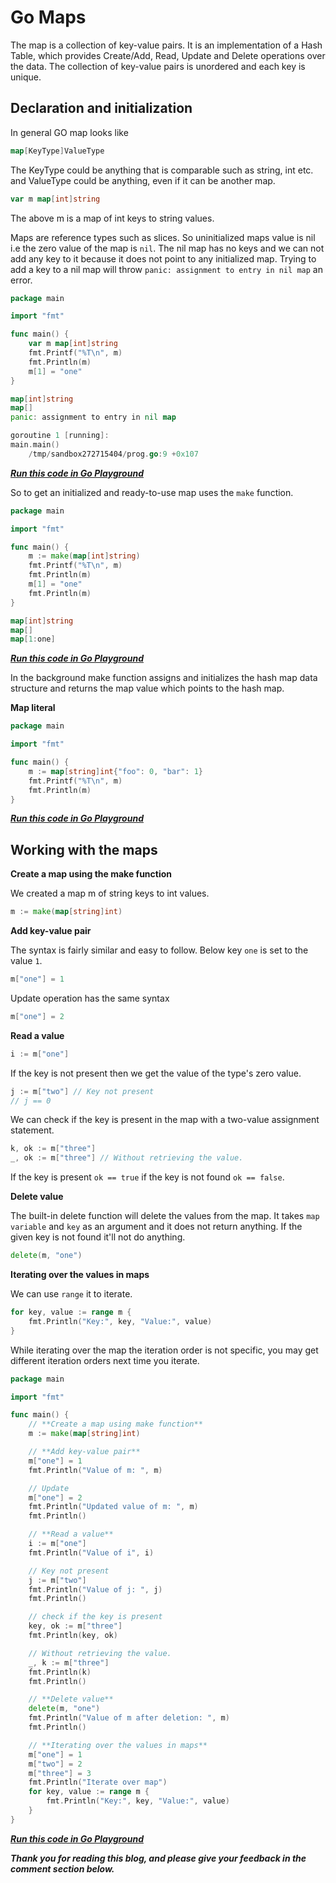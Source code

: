 # Go Maps

The map is a collection of key-value pairs. It is an implementation of a Hash Table, which provides Create/Add, Read, Update and Delete operations over the data. The collection of key-value pairs is unordered and each key is unique.

## Declaration and initialization

In general GO map looks like

```go
map[KeyType]ValueType
```

The KeyType could be anything that is comparable such as string, int etc. and ValueType could be anything, even if it can be another map.

```go
var m map[int]string
```

The above m is a map of int keys to string values.

Maps are reference types such as slices. So uninitialized maps value is nil i.e the zero value of the map is `nil`. The nil map has no keys and we can not add any key to it because it does not point to any initialized map. Trying to add a key to a nil map will throw `panic: assignment to entry in nil map` an error.

```go
package main

import "fmt"

func main() {
	var m map[int]string
	fmt.Printf("%T\n", m)
	fmt.Println(m)
  	m[1] = "one"
}
```

```go
map[int]string
map[]
panic: assignment to entry in nil map

goroutine 1 [running]:
main.main()
	/tmp/sandbox272715404/prog.go:9 +0x107
```

[***Run this code in Go Playground***](https://play.golang.org/p/V_CiNrkv9gN)

So to get an initialized and ready-to-use map uses the `make` function.

```go
package main

import "fmt"

func main() {
	m := make(map[int]string)
	fmt.Printf("%T\n", m)
	fmt.Println(m)
	m[1] = "one"
	fmt.Println(m)
}
```

```go
map[int]string
map[]
map[1:one]
```

[***Run this code in Go Playground***](https://play.golang.org/p/wBiLI4qulzY)

In the background make function assigns and initializes the hash map data structure and returns the map value which points to the hash map.

**Map literal**

```go
package main

import "fmt"

func main() {
	m := map[string]int{"foo": 0, "bar": 1}
	fmt.Printf("%T\n", m)
	fmt.Println(m)
}
```

[***Run this code in Go Playground***](https://play.golang.org/p/PgpzaAp2X7q)

## Working with the maps

**Create a map using the make function**

We created a map m of string keys to int values.

```go
m := make(map[string]int)
```

**Add key-value pair**

The syntax is fairly similar and easy to follow. Below key `one` is set to the value `1`.

```go
m["one"] = 1
```

Update operation has the same syntax

```go
m["one"] = 2
```

**Read a value**

```go
i := m["one"]
```

If the key is not present then we get the value of the type's zero value.

```go
j := m["two"] // Key not present
// j == 0
```

We can check if the key is present in the map with a two-value assignment statement.

```go
k, ok := m["three"]
_, ok := m["three"] // Without retrieving the value.
```

If the key is present `ok == true` if the key is not found `ok == false`.

**Delete value**

The built-in delete function will delete the values from the map. It takes `map variable` and `key` as an argument and it does not return anything. If the given key is not found it'll not do anything.

```go
delete(m, "one")
```

**Iterating over the values in maps**

We can use `range` it to iterate.

```go
for key, value := range m {
    fmt.Println("Key:", key, "Value:", value)
}
```

While iterating over the map the iteration order is not specific, you may get different iteration orders next time you iterate.

```go
package main

import "fmt"

func main() {
	// **Create a map using make function**
	m := make(map[string]int)

	// **Add key-value pair**
	m["one"] = 1
	fmt.Println("Value of m: ", m)

	// Update
	m["one"] = 2
	fmt.Println("Updated value of m: ", m)
	fmt.Println()

	// **Read a value**
	i := m["one"]
	fmt.Println("Value of i", i)

	// Key not present
	j := m["two"]
	fmt.Println("Value of j: ", j)
	fmt.Println()

	// check if the key is present
	key, ok := m["three"]
	fmt.Println(key, ok)

	// Without retrieving the value.
	_, k := m["three"]
	fmt.Println(k)
	fmt.Println()

	// **Delete value**
	delete(m, "one")
	fmt.Println("Value of m after deletion: ", m)
	fmt.Println()

	// **Iterating over the values in maps**
	m["one"] = 1
	m["two"] = 2
	m["three"] = 3
	fmt.Println("Iterate over map")
	for key, value := range m {
		fmt.Println("Key:", key, "Value:", value)
	}
}
```

[***Run this code in Go Playground***](https://play.golang.org/p/rT3ajhAyenr)

***Thank you for reading this blog, and please give your feedback in the comment section below.***